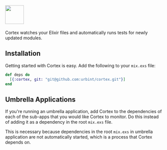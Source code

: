 # <img src='https://storage.googleapis.com/ub-public/cortex_logo.png' height='60'>

Cortex watches your Elixir files and automatically runs tests for newly
updated modules.


## Installation

Getting started with Cortex is easy. Add the following to your `mix.exs` file:

```elixir
def deps do
  [{:cortex, git: "git@github.com:urbint/cortex.git"}]
end
```


## Umbrella Applications

If you're running an umbrella application, add Cortex to the dependencies of
each of the sub-apps that you would like Cortex to monitor. Do this instead
of adding it as a dependency in the root `mix.exs` file.

This is necessary because dependencies in the root `mix.exs` in umbrella
application are not automatically started, which is a process that Cortex
depends on.
